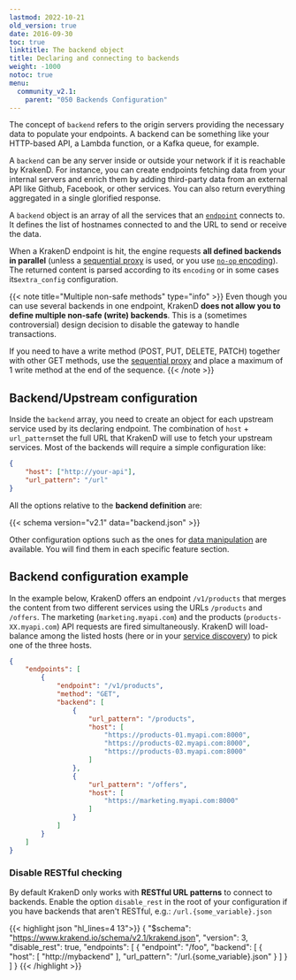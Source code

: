 ```yaml
---
lastmod: 2022-10-21
old_version: true
date: 2016-09-30
toc: true
linktitle: The backend object
title: Declaring and connecting to backends
weight: -1000
notoc: true
menu:
  community_v2.1:
    parent: "050 Backends Configuration"
---
```

The concept of `backend` refers to the origin servers providing the necessary data to populate your endpoints. A backend can be something like your HTTP-based API, a Lambda function, or a Kafka queue, for example.

A `backend` can be any server inside or outside your network if it is reachable by KrakenD. For instance, you can create endpoints fetching data from your internal servers and enrich them by adding third-party data from an external API like Github, Facebook, or other services. You can also return everything aggregated in a single glorified response.

A `backend` object is an array of all the services that an [`endpoint`](/docs/v2.1/endpoints/) connects to. It defines the list of hostnames connected to and the URL to send or receive the data.

When a KrakenD endpoint is hit, the engine requests **all defined backends in parallel** (unless a [sequential proxy](/docs/v2.1/endpoints/sequential-proxy/) is used, or you use [`no-op` encoding](/docs/v2.1/endpoints/no-op/)). The returned content is parsed according to its `encoding` or in some cases its`extra_config` configuration.

{{< note title="Multiple non-safe methods" type="info" >}}
Even though you can use several backends in one endpoint, KrakenD **does not allow you to define multiple non-safe (write) backends**. This is a (sometimes controversial) design decision to disable the gateway to handle transactions.

If you need to have a write method (POST, PUT, DELETE, PATCH) together with other GET methods, use the [sequential proxy](/docs/v2.1/endpoints/sequential-proxy/) and place a maximum of 1 write method at the end of the sequence.
{{< /note >}}


## Backend/Upstream configuration
Inside the `backend` array, you need to create an object for each upstream service used by its declaring endpoint. The combination of `host` + `url_pattern`set the full URL that KrakenD will use to fetch your upstream services. Most of the backends will require a simple configuration like:
```json
{
    "host": ["http://your-api"],
    "url_pattern": "/url"
}
```


All the options relative to the **backend definition** are:

{{< schema version="v2.1" data="backend.json" >}}

Other configuration options such as the ones for [data manipulation](/docs/v2.1/backends/data-manipulation/) are available. You will find them in each specific feature section.

## Backend configuration example
In the example below, KrakenD offers an endpoint `/v1/products` that merges the content from two different services using the URLs `/products` and `/offers`. The marketing (`marketing.myapi.com`) and the products (`products-XX.myapi.com`) API requests are fired simultaneously. KrakenD will load-balance among the listed hosts (here or in your [service discovery](/docs/v2.1/backends/service-discovery/)) to pick one of the three hosts.

```json
{
    "endpoints": [
        {
            "endpoint": "/v1/products",
            "method": "GET",
            "backend": [
                {
                    "url_pattern": "/products",
                    "host": [
                        "https://products-01.myapi.com:8000",
                        "https://products-02.myapi.com:8000",
                        "https://products-03.myapi.com:8000"
                    ]
                },
                {
                    "url_pattern": "/offers",
                    "host": [
                        "https://marketing.myapi.com:8000"
                    ]
                }
            ]
        }
    ]
}
```




### Disable RESTful checking
By default KrakenD only works with **RESTful URL patterns** to connect to backends. Enable the option `disable_rest` in the root of your configuration if you have backends that aren't RESTful, e.g.: `/url.{some_variable}.json`

{{< highlight json "hl_lines=4 13">}}
{
  "$schema": "https://www.krakend.io/schema/v2.1/krakend.json",
  "version": 3,
  "disable_rest": true,
  "endpoints": [
    {
      "endpoint": "/foo",
      "backend": [
        {
          "host": [
            "http://mybackend"
          ],
          "url_pattern": "/url.{some_variable}.json"
        }
      ]
    }
  ]
}
{{< /highlight >}}
